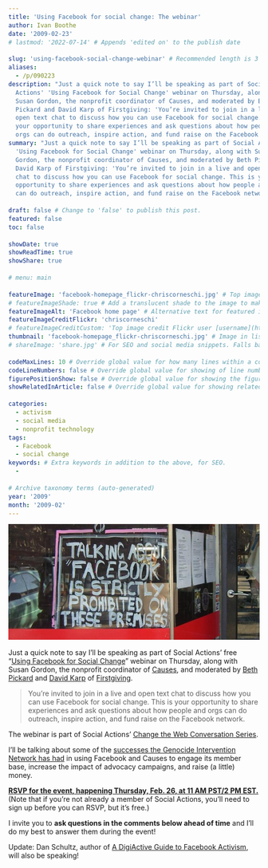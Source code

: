 ```yaml
---
title: 'Using Facebook for social change: The webinar'
author: Ivan Boothe
date: '2009-02-23'
# lastmod: '2022-07-14' # Appends 'edited on' to the publish date

slug: 'using-facebook-social-change-webinar' # Recommended length is 3 to 5 words.
aliases:
  - /p/090223
description: "Just a quick note to say I’ll be speaking as part of Social
  Actions' 'Using Facebook for Social Change' webinar on Thursday, along with
  Susan Gordon, the nonprofit coordinator of Causes, and moderated by Beth
  Pickard and David Karp of Firstgiving: 'You’re invited to join in a live and
  open text chat to discuss how you can use Facebook for social change. This is
  your opportunity to share experiences and ask questions about how people and
  orgs can do outreach, inspire action, and fund raise on the Facebook network.'" # For SEO and social media snippets.
summary: "Just a quick note to say I’ll be speaking as part of Social Actions'
  'Using Facebook for Social Change' webinar on Thursday, along with Susan
  Gordon, the nonprofit coordinator of Causes, and moderated by Beth Pickard and
  David Karp of Firstgiving: 'You’re invited to join in a live and open text
  chat to discuss how you can use Facebook for social change. This is your
  opportunity to share experiences and ask questions about how people and orgs
  can do outreach, inspire action, and fund raise on the Facebook network.'" # For the post in lists.

draft: false # Change to 'false' to publish this post.
featured: false
toc: false

showDate: true
showReadTime: true
showShare: true

# menu: main

featureImage: 'facebook-homepage_flickr-chriscorneschi.jpg' # Top image on post.
# featureImageShade: true # Add a translucent shade to the image to make overlaid text easier to read.
featureImageAlt: 'Facebook home page' # Alternative text for featured image.
featureImageCreditFlickr: 'chriscorneschi'
# featureImageCreditCustom: 'Top image credit Flickr user [username](https://www.flickr.com/photos/username).'
thumbnail: 'facebook-homepage_flickr-chriscorneschi.jpg' # Image in lists of posts.
# shareImage: 'share.jpg' # For SEO and social media snippets. Falls back to thumbnail (if set) or featureImage.

codeMaxLines: 10 # Override global value for how many lines within a code block before auto-collapsing.
codeLineNumbers: false # Override global value for showing of line numbers within code block.
figurePositionShow: false # Override global value for showing the figure label.
showRelatedInArticle: false # Override global value for showing related posts in this series at the end of the content.

categories:
  - activism
  - social media
  - nonprofit technology
tags:
  - Facebook
  - social change
keywords: # Extra keywords in addition to the above, for SEO.
  -

# Archive taxonomy terms (auto-generated)
year: '2009'
month: '2009-02'
---
```


![Talking about 'Facebook' is strictly prohibited on these premises](facebook-prohibited_flickr-avlxyz.jpg 'Image credit Flickr user avlxyz')

Just a quick note to say I’ll be speaking as part of Social Actions’ free
“[Using Facebook for Social Change](https://web.archive.org/web/20130214111207/http://my.socialactions.com/events/using-facebook-for-social)”
webinar on Thursday, along with Susan Gordon, the nonprofit coordinator of
[Causes](https://web.archive.org/web/20100212133059/http://www.causes.com:80/),
and moderated by
[Beth Pickard](https://web.archive.org/web/20090227143802/http://www.firstgiving.com/triathabeth)
and
[David Karp](https://web.archive.org/web/20091211184922/http://www.limeduck.com:80/)
of
[Firstgiving](https://web.archive.org/web/20090211180056/http://firstgiving.com/).

> You’re invited to join in a live and open text chat to discuss how you can use
> Facebook for social change. This is your opportunity to share experiences and
> ask questions about how people and orgs can do outreach, inspire action, and
> fund raise on the Facebook network.

The webinar is part of Social Actions’
[Change the Web Conversation Series](https://web.archive.org/web/20130720173600/http://my.socialactions.com/profiles/blogs/change-the-web-conversation).

I’ll be talking about some of the
[successes the Genocide Intervention Network has had](//blog/2008/10/using-social-networks-social-change-facebook-myspace-more 'Read about some of the successes')
in using Facebook and Causes to engage its member base, increase the impact of
advocacy campaigns, and raise (a little) money.

**[RSVP for the event, happening Thursday, Feb. 26, at 11 AM PST/2 PM EST.](https://web.archive.org/web/20090225112746/http://my.socialactions.com/events/using-facebook-for-social)**
(Note that if you’re not already a member of Social Actions, you’ll need to sign
up before you can RSVP, but it’s free.)

I invite you to **ask questions in the comments below ahead of time** and I’ll
do my best to answer them during the event!

Update: Dan Schultz, author of
[A DigiActive Guide to Facebook Activism](https://web.archive.org/web/20090222135615/http://www.digiactive.org/2008/06/28/guide-a-digiactive-introduction-to-facebook-activism/),
will also be speaking!

